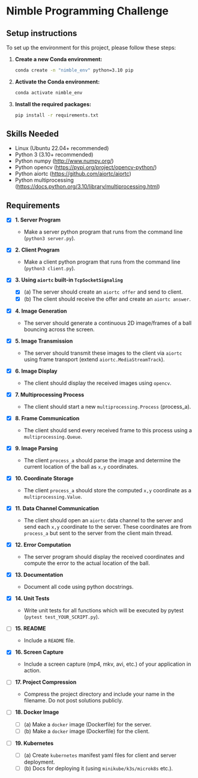 # Nimble Programming Challenge

## Setup instructions

To set up the environment for this project, please follow these steps:

1. **Create a new Conda environment:**
   ```bash
   conda create -n "nimble_env" python=3.10 pip
   ```

2. **Activate the Conda environment:**
   ```bash
   conda activate nimble_env
   ```

3. **Install the required packages:**
   ```bash
   pip install -r requirements.txt
   ```


## Skills Needed
- Linux (Ubuntu 22.04+ recommended)
- Python 3 (3.10+ recommended)
- Python numpy (http://www.numpy.org/)
- Python opencv (https://pypi.org/project/opencv-python/)
- Python aiortc (https://github.com/aiortc/aiortc)
- Python multiprocessing (https://docs.python.org/3.10/library/multiprocessing.html)

## Requirements

- [x] **1. Server Program**
  - Make a server python program that runs from the command line (`python3 server.py`).

- [x] **2. Client Program**
  - Make a client python program that runs from the command line (`python3 client.py`).

- [x] **3. Using `aiortc` built-in `TcpSocketSignaling`**
  - [x] (a) The server should create an `aiortc offer` and send to client.
  - [x] (b) The client should receive the offer and create an `aiortc answer`.

- [x] **4. Image Generation**
  - The server should generate a continuous 2D image/frames of a ball bouncing across the screen.

- [x] **5. Image Transmission**
  - The server should transmit these images to the client via `aiortc` using frame transport (extend `aiortc.MediaStreamTrack`).

- [x] **6. Image Display**
  - The client should display the received images using `opencv`.

- [x] **7. Multiprocessing Process**
  - The client should start a new `multiprocessing.Process` (process_a).

- [x] **8. Frame Communication**
  - The client should send every received frame to this process using a `multiprocessing.Queue`.

- [x] **9. Image Parsing**
  - The client `process_a` should parse the image and determine the current location of the ball as `x,y` coordinates.

- [x] **10. Coordinate Storage**
  - The client `process_a` should store the computed `x,y` coordinate as a `multiprocessing.Value`.

- [x] **11. Data Channel Communication**
  - The client should open an `aiortc` data channel to the server and send each `x,y` coordinate to the server. These coordinates are from `process_a` but sent to the server from the client main thread.

- [x] **12. Error Computation**
  - The server program should display the received coordinates and compute the error to the actual location of the ball.

- [x] **13. Documentation**
  - Document all code using python docstrings.

- [x] **14. Unit Tests**
  - Write unit tests for all functions which will be executed by pytest (`pytest test_YOUR_SCRIPT.py`).

- [ ] **15. README**
  - Include a `README` file.

- [x] **16. Screen Capture**
  - Include a screen capture (mp4, mkv, avi, etc.) of your application in action.

- [ ] **17. Project Compression**
  - Compress the project directory and include your name in the filename. Do not post solutions publicly.

- [ ] **18. Docker Image**
  - [ ] (a) Make a `docker` image (Dockerfile) for the server.
  - [ ] (b) Make a `docker` image (Dockerfile) for the client.

- [ ] **19. Kubernetes**
  - [ ] (a) Create `kubernetes` manifest yaml files for client and server deployment.
  - [ ] (b) Docs for deploying it (using `minikube/k3s/microk8s` etc.).